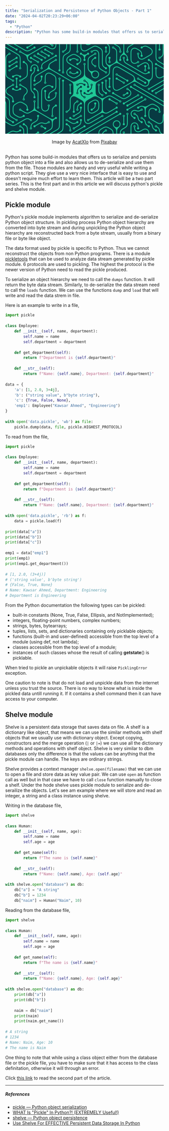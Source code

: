 ```yaml
---
title: "Serialization and Persistence of Python Objects - Part 1"
date: "2024-04-02T20:23:29+06:00"
tags:
  - "Python"
description: "Python has some build-in modules that offers us to serialize and persists python object into a file and also allows us to de-serialize and use them from the file."
---
```


![Serialization and Persistence of Python Objects](serialization-persistence.png "Serialization and Persistence of Python Objects")
<center>
Image by <a href="https://pixabay.com/users/acatxio-20233758/?utm_source=link-attribution&utm_medium=referral&utm_campaign=image&utm_content=7955446">AcatXIo</a> from <a href="https://pixabay.com//?utm_source=link-attribution&utm_medium=referral&utm_campaign=image&utm_content=7955446">Pixabay</a>
</center>

<br>

Python has some build-in modules that offers us to serialize and persists python object into a file and also allows us to de-serialize and use them from the file. Those modules are handy and very useful while writing a python script. They give use a very nice interface that is easy to use and doesn't require much effort to learn them. This article will be a two part series. This is the first part and in this article we will discuss python's pickle and shelve module.

## Pickle module
Python's pickle module implements algorithm to serialize and de-serialize Python object structure. In pickling process Python object hierarchy are converted into byte stream and during unpickling the Python object hierarchy are reconstructed back from a byte stream, usually from a binary file or byte like object.

The data format used by pickle is specific to Python. Thus we cannot reconstruct the objects from non Python programs. There is a module [pickletools](https://docs.python.org/3/library/pickletools.html) that can be used to analyze data stream generated by pickle module. 6 protocols are used to pickling. The highest the protocol is the newer version of Python need to read the pickle produced.



To serialize an object hierarchy we need to call the `dumps` function. It will return the byte data stream. Similarly, to de-serialize the data stream need to call the `loads` function. We can use the functions `dump` and `load` that will write and read the data strem in file.

Here is an example to write in a file,

```python
import pickle

class Employee:
    def __init__(self, name, department):
        self.name = name
        self.department = department
    
    def get_department(self):
        return f"Department is {self.department}"
    
    def __str__(self):
        return f"Name: {self.name}, Department: {self.department}"

data = {
    'a': [1, 2.0, 3+4j],
    'b': ("string value", b"byte string"),
    'c': {True, False, None},
    'emp1': Employee("Kawsar Ahmed", "Engineering")
}

with open('data.pickle', 'wb') as file:
    pickle.dump(data, file, pickle.HIGHEST_PROTOCOL)
```

To read from the file,

```python
import pickle

class Employee:
    def __init__(self, name, department):
        self.name = name
        self.department = department
    
    def get_department(self):
        return f"Department is {self.department}"
    
    def __str__(self):
        return f"Name: {self.name}, Department: {self.department}"

with open('data.pickle', 'rb') as f:
    data = pickle.load(f)

print(data["a"])
print(data["b"])
print(data["c"])

emp1 = data["emp1"]
print(emp1)
print(emp1.get_department())

# [1, 2.0, (3+4j)]
# ('string value', b'byte string')
# {False, True, None}
# Name: Kawsar Ahmed, Department: Engineering
# Department is Engineering
```

From the Python documentation the following types can be pickled:

* built-in constants (None, True, False, Ellipsis, and NotImplemented);
* integers, floating-point numbers, complex numbers;
* strings, bytes, bytearrays;
* tuples, lists, sets, and dictionaries containing only picklable objects;
* functions (built-in and user-defined) accessible from the top level of a module (using def, not lambda);
* classes accessible from the top level of a module;
* instances of such classes whose the result of calling __getstate__() is picklable.

When tried to pickle an unpickable objects it will raise `PicklingError` exception.

One caution to note is that do not load and unpickle data from the internet unless you trust the source. There is no way to know what is inside the pickled data untill running it. If it contains a shell command then it can have access to your computer.

## Shelve module
Shelve is a persistent data storage that saves data on file. A shelf is a dictionary like object, that means we can use the similar methods with shelf objects that we usually use with dictionary object. Except copying, constructors and the merge operation  (`|` or `|=`) we can use all the dictionary methods and operations with shelf object. Shelve is very similar to dbm databases only the difference is that the values can be anything that the pickle module can handle. The keys are ordinary strings.

Shelve provides a context manager `shelve.open(filename)` that we can use to open a file and store data as key value pair. We can use `open` as function call as well but in that case we have to call `close` function manually to close a shelf. Under the hode shelve uses pickle module to serialize and de-serailize the objects. Let's see am example where we will store and read an integer, a string and a class instance using shelve.

Writing in the database file,
```python
import shelve

class Human:
    def __init__(self, name, age):
        self.name = name
        self.age = age
    
    def get_name(self):
        return f"The name is {self.name}"
    
    def __str__(self):
        return f"Name: {self.name}, Age: {self.age}"

with shelve.open("database") as db:
    db["a"] = "A string"
    db["b"] = 1234
    db["naim"] = Human("Naim", 10)
```

Reading from the database file,
```python
import shelve

class Human:
    def __init__(self, name, age):
        self.name = name
        self.age = age
    
    def get_name(self):
        return f"The name is {self.name}"
    
    def __str__(self):
        return f"Name: {self.name}, Age: {self.age}"

with shelve.open("database") as db:
    print(db["a"])
    print(db["b"])

    naim = db["naim"]
    print(naim)
    print(naim.get_name())

# A string
# 1234
# Name: Naim, Age: 10
# The name is Naim
```

One thing to note that while using a class object either from the database file or the pickle file, you have to make sure that it has access to the class definitation, otherwise it will through an error.

Click [this link](https://nahidsaikat.com/posts/serialization-and-persistence-of-python-object-part-2/) to read the second part of the article.

<hr>

##### References
* [pickle — Python object serialization](https://docs.python.org/3/library/pickle.html)
* [WHAT Is "Pickle" In Python?! (EXTREMELY Useful!)](https://youtu.be/6Q56r_fVqgw?si=NGb5SpMiytbtsQbt)
* [shelve — Python object persistence](https://docs.python.org/3/library/shelve.html)
* [Use Shelve For EFFECTIVE Persistent Data Storage In Python](https://youtu.be/lXafuQ9r8Lg?si=O-TQbxxd9aMyYeCo)
